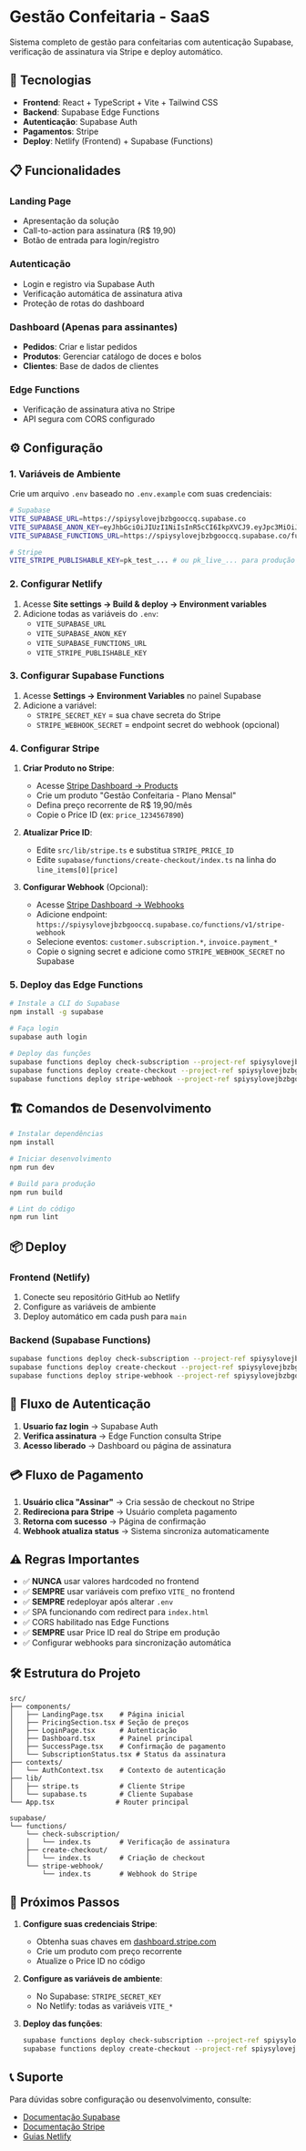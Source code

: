 # Gestão Confeitaria - SaaS

Sistema completo de gestão para confeitarias com autenticação Supabase, verificação de assinatura via Stripe e deploy automático.

## 🚀 Tecnologias

- **Frontend**: React + TypeScript + Vite + Tailwind CSS
- **Backend**: Supabase Edge Functions
- **Autenticação**: Supabase Auth
- **Pagamentos**: Stripe
- **Deploy**: Netlify (Frontend) + Supabase (Functions)

## 📋 Funcionalidades

### Landing Page
- Apresentação da solução
- Call-to-action para assinatura (R$ 19,90)
- Botão de entrada para login/registro

### Autenticação
- Login e registro via Supabase Auth
- Verificação automática de assinatura ativa
- Proteção de rotas do dashboard

### Dashboard (Apenas para assinantes)
- **Pedidos**: Criar e listar pedidos
- **Produtos**: Gerenciar catálogo de doces e bolos
- **Clientes**: Base de dados de clientes

### Edge Functions
- Verificação de assinatura ativa no Stripe
- API segura com CORS configurado

## ⚙️ Configuração

### 1. Variáveis de Ambiente

Crie um arquivo `.env` baseado no `.env.example` com suas credenciais:

```bash
# Supabase
VITE_SUPABASE_URL=https://spiysylovejbzbgooccq.supabase.co
VITE_SUPABASE_ANON_KEY=eyJhbGciOiJIUzI1NiIsInR5cCI6IkpXVCJ9.eyJpc3MiOiJzdXBhYmFzZSIsInJlZiI6InNwaXlzeWxvdmVqYnpiZ29vY2NxIiwicm9sZSI6ImFub24iLCJpYXQiOjE3NTQ3NzI5MjYsImV4cCI6MjA3MDM0ODkyNn0.Ibat5AjRm-PakECI1_xe0PMQ29Wa3zKBPHp2UbXgA50
VITE_SUPABASE_FUNCTIONS_URL=https://spiysylovejbzbgooccq.supabase.co/functions/v1

# Stripe
VITE_STRIPE_PUBLISHABLE_KEY=pk_test_... # ou pk_live_... para produção
```

### 2. Configurar Netlify

1. Acesse **Site settings → Build & deploy → Environment variables**
2. Adicione todas as variáveis do `.env`:
   - `VITE_SUPABASE_URL`
   - `VITE_SUPABASE_ANON_KEY`
   - `VITE_SUPABASE_FUNCTIONS_URL`
   - `VITE_STRIPE_PUBLISHABLE_KEY`

### 3. Configurar Supabase Functions

1. Acesse **Settings → Environment Variables** no painel Supabase
2. Adicione a variável:
   - `STRIPE_SECRET_KEY` = sua chave secreta do Stripe
   - `STRIPE_WEBHOOK_SECRET` = endpoint secret do webhook (opcional)

### 4. Configurar Stripe

1. **Criar Produto no Stripe**:
   - Acesse [Stripe Dashboard → Products](https://dashboard.stripe.com/products)
   - Crie um produto "Gestão Confeitaria - Plano Mensal"
   - Defina preço recorrente de R$ 19,90/mês
   - Copie o Price ID (ex: `price_1234567890`)

2. **Atualizar Price ID**:
   - Edite `src/lib/stripe.ts` e substitua `STRIPE_PRICE_ID`
   - Edite `supabase/functions/create-checkout/index.ts` na linha do `line_items[0][price]`

3. **Configurar Webhook** (Opcional):
   - Acesse [Stripe Dashboard → Webhooks](https://dashboard.stripe.com/webhooks)
   - Adicione endpoint: `https://spiysylovejbzbgooccq.supabase.co/functions/v1/stripe-webhook`
   - Selecione eventos: `customer.subscription.*`, `invoice.payment_*`
   - Copie o signing secret e adicione como `STRIPE_WEBHOOK_SECRET` no Supabase

### 5. Deploy das Edge Functions

```bash
# Instale a CLI do Supabase
npm install -g supabase

# Faça login
supabase auth login

# Deploy das funções
supabase functions deploy check-subscription --project-ref spiysylovejbzbgooccq
supabase functions deploy create-checkout --project-ref spiysylovejbzbgooccq
supabase functions deploy stripe-webhook --project-ref spiysylovejbzbgooccq
```

## 🏗️ Comandos de Desenvolvimento

```bash
# Instalar dependências
npm install

# Iniciar desenvolvimento
npm run dev

# Build para produção
npm run build

# Lint do código
npm run lint
```

## 📦 Deploy

### Frontend (Netlify)
1. Conecte seu repositório GitHub ao Netlify
2. Configure as variáveis de ambiente
3. Deploy automático em cada push para `main`

### Backend (Supabase Functions)
```bash
supabase functions deploy check-subscription --project-ref spiysylovejbzbgooccq
supabase functions deploy create-checkout --project-ref spiysylovejbzbgooccq
supabase functions deploy stripe-webhook --project-ref spiysylovejbzbgooccq
```

## 🔐 Fluxo de Autenticação

1. **Usuario faz login** → Supabase Auth
2. **Verifica assinatura** → Edge Function consulta Stripe
3. **Acesso liberado** → Dashboard ou página de assinatura

## 💳 Fluxo de Pagamento

1. **Usuário clica "Assinar"** → Cria sessão de checkout no Stripe
2. **Redireciona para Stripe** → Usuário completa pagamento
3. **Retorna com sucesso** → Página de confirmação
4. **Webhook atualiza status** → Sistema sincroniza automaticamente

## ⚠️ Regras Importantes

- ✅ **NUNCA** usar valores hardcoded no frontend
- ✅ **SEMPRE** usar variáveis com prefixo `VITE_` no frontend  
- ✅ **SEMPRE** redeployar após alterar `.env`
- ✅ SPA funcionando com redirect para `index.html`
- ✅ CORS habilitado nas Edge Functions
- ✅ **SEMPRE** usar Price ID real do Stripe em produção
- ✅ Configurar webhooks para sincronização automática

## 🛠️ Estrutura do Projeto

```
src/
├── components/
│   ├── LandingPage.tsx    # Página inicial
│   ├── PricingSection.tsx # Seção de preços
│   ├── LoginPage.tsx      # Autenticação
│   ├── Dashboard.tsx      # Painel principal
│   ├── SuccessPage.tsx    # Confirmação de pagamento
│   └── SubscriptionStatus.tsx # Status da assinatura
├── contexts/
│   └── AuthContext.tsx    # Contexto de autenticação
├── lib/
│   ├── stripe.ts          # Cliente Stripe
│   └── supabase.ts        # Cliente Supabase
└── App.tsx               # Router principal

supabase/
└── functions/
    └── check-subscription/
    │   └── index.ts       # Verificação de assinatura
    ├── create-checkout/
    │   └── index.ts       # Criação de checkout
    └── stripe-webhook/
        └── index.ts       # Webhook do Stripe
```

## 🔧 Próximos Passos

1. **Configure suas credenciais Stripe**:
   - Obtenha suas chaves em [dashboard.stripe.com](https://dashboard.stripe.com)
   - Crie um produto com preço recorrente
   - Atualize o Price ID no código

2. **Configure as variáveis de ambiente**:
   - No Supabase: `STRIPE_SECRET_KEY`
   - No Netlify: todas as variáveis `VITE_*`

3. **Deploy das funções**:
   ```bash
   supabase functions deploy check-subscription --project-ref spiysylovejbzbgooccq
   supabase functions deploy create-checkout --project-ref spiysylovejbzbgooccq
   ```

## 📞 Suporte

Para dúvidas sobre configuração ou desenvolvimento, consulte:
- [Documentação Supabase](https://supabase.com/docs)
- [Documentação Stripe](https://stripe.com/docs)
- [Guias Netlify](https://docs.netlify.com)